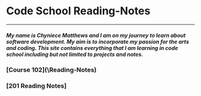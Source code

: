 # Code School Reading-Notes

______

##### My name is Chyniece Matthews and I am on my journey to learn about software development. My aim is to incorporate my passion for the arts and coding. This site contains everything that I am learning in code school including but not limited to projects and notes. 

### [Course 102](\Reading-Notes\)


### [201 Reading Notes]
